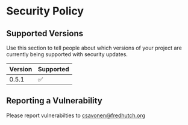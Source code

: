 # Security Policy

## Supported Versions

Use this section to tell people about which versions of your project are
currently being supported with security updates.

| Version | Supported          |
| ------- | ------------------ |
| 0.5.1   | :white_check_mark: |

## Reporting a Vulnerability

Please report vulnerabilties to csavonen@fredhutch.org
